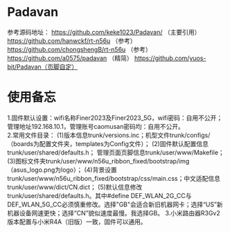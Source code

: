 # Padavan 
参考源码地址：
https://github.com/keke1023/Padavan/    （主要引用）  
https://github.com/hanwckf/rt-n56u      （参考）  
https://github.com/chongshengB/rt-n56u  （参考）  
https://github.com/a0575/padavan （精简） 
https://github.com/yuos-bit/Padavan（页脚自定） 

# 使用备忘
1.固件默认设置：wifi名称Finer2023及Finer2023_5G，wifi密码：自用不公开；管理地址192.168.10.1，管理账号caomusan密码均：自用不公开。  
2.常用文件目录：
(1)版本信息trunk/versions.inc；机型文件trunk/configs/（boards为配置文件夹，templates为Config文件）；
(2)固件默认配置信息trunk/user/shared/defaults.h； 管理页面页脚信息trunk/user/www/Makefile；
(3)图标文件夹trunk/user/www/n56u_ribbon_fixed/bootstrap/img（asus_logo.png为logo）；
(4)背景设置trunk/user/www/n56u_ribbon_fixed/bootstrap/css/main.css；中文适配信息trunk/user/www/dict/CN.dict；
(5)默认信息修改trunk/user/shared/defaults.h。其中#define DEF_WLAN_2G_CC与DEF_WLAN_5G_CC必须慎重修改。选择"GB"会适合新旧机器网卡；选择“US”新机器设备网速更快；选择“CN”貌似速度最慢。我选择GB。
3.小米路由器R3Gv2版本配置与小米R4A（旧版）一致，固件可以通用。
